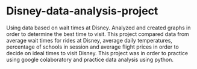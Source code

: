 # Disney-data-analysis-project
Using data based on wait times at Disney. Analyzed and created graphs in order to determine the best time to visit.
This project compared data from average wait times for rides at Disney, average daily temperatures, percentage of schools in session and average flight prices in order to decide on ideal times to visit Disney. 
This project was in order to practice using google colaboratory and practice data analysis using python.
